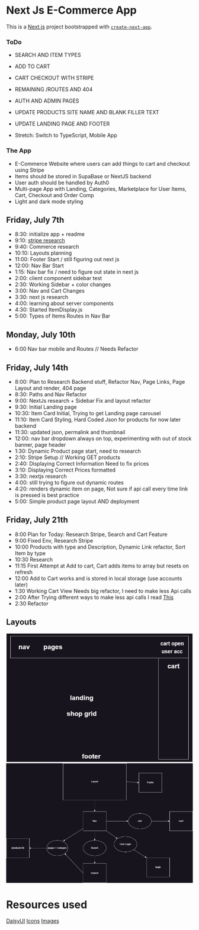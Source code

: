 # Next Js E-Commerce App

This is a [Next.js](https://nextjs.org/) project bootstrapped with [`create-next-app`](https://github.com/vercel/next.js/tree/canary/packages/create-next-app).

### ToDo

- SEARCH AND ITEM TYPES
- ADD TO CART
- CART CHECKOUT WITH STRIPE
- REMAINING /ROUTES AND 404
- AUTH AND ADMIN PAGES
- UPDATE PRODUCTS SITE NAME AND BLANK FILLER TEXT
- UPDATE LANDING PAGE AND FOOTER

- Stretch: Switch to TypeScript, Mobile App

### The App

- E-Commerce Website where users can add things to cart and checkout using Stripe
- Items should be stored in SupaBase or NextJS backend
- User auth should be handled by Auth0
- Multi-page App with Landing, Categories, Marketplace for User Items, Cart, Checkout and Order Comp
- Light and dark mode styling

## Friday, July 7th

- 8:30: initialize app + readme
- 9:10: [stripe research](https://stripe.com/docs/payments/quickstart?client=next&platform=web)
- 9:40: Commerce research
- 10:10: Layouts planning
- 11:00: Footer Start / still figuring out next js
- 12:00: Nav Bar Start
- 1:15: Nav bar fix / need to figure out state in next js
- 2:00: client component sidebar test
- 2:30: Working Sidebar + color changes
- 3:00: Nav and Cart Changes
- 3:30: next js research
- 4:00: learning about server components
- 4:30: Started ItemDisplay.js
- 5:00: Types of Items Routes in Nav Bar

## Monday, July 10th

- 6:00 Nav bar mobile and Routes // Needs Refactor

## Friday, July 14th

- 8:00: Plan to Research Backend stuff, Refactor Nav, Page Links, Page Layout and render, 404 page
- 8:30: Paths and Nav Refactor
- 9:00: NextJs research + Sidebar Fix and layout refactor
- 9:30: Initial Landing page
- 10:30: Item Card Initial, Trying to get Landing page carousel
- 11:10: Item Card Styling, Hard Coded Json for products for now later backend
- 11:30: updated json, permalink and thumbnail
- 12:00: nav bar dropdown always on top, experimenting with out of stock banner, page header
- 1:30: Dynamic Product page start, need to research
- 2:10: Stripe Setup // Working GET products
- 2:40: Displaying Correct Information Need to fix prices
- 3:10: Displaying Correct Prices formatted
- 3:30: nextjs research
- 4:00: still trying to figure out dynamic routes
- 4:20: renders dynamic item on page, Not sure if api call every time link is pressed is best practice
- 5:00: Simple product page layout AND deployment

## Friday, July 21th

- 8:00 Plan for Today: Research Stripe, Search and Cart Feature
- 9:00 Fixed Env, Research Stripe
- 10:00 Products with type and Description, Dynamic Link refactor, Sort Item by type
- 10:30 Research
- 11:15 First Attempt at Add to cart, Cart adds items to array but resets on refresh
- 12:00 Add to Cart works and is stored in local storage (use accounts later)
- 1:30 Working Cart View Needs big refactor, I need to make less Api calls
- 2:00 After Trying different ways to make less api calls I read [This](https://nextjs.org/docs/app/building-your-application/data-fetching#automatic-fetch-request-deduping)
- 2:30 Refactor

## Layouts

![Layout](public/layout.jpg)
![Diagram](public/diagram.jpg)

# Resources used

[DaisyUI](https://daisyui.com)
[Icons](https://heroicons.com)
[Images](https://geekhack.org/index.php?PHPSESSID=7b6pvfn29cprc0naa9uodr81hbc8vj68&board=132.0)
